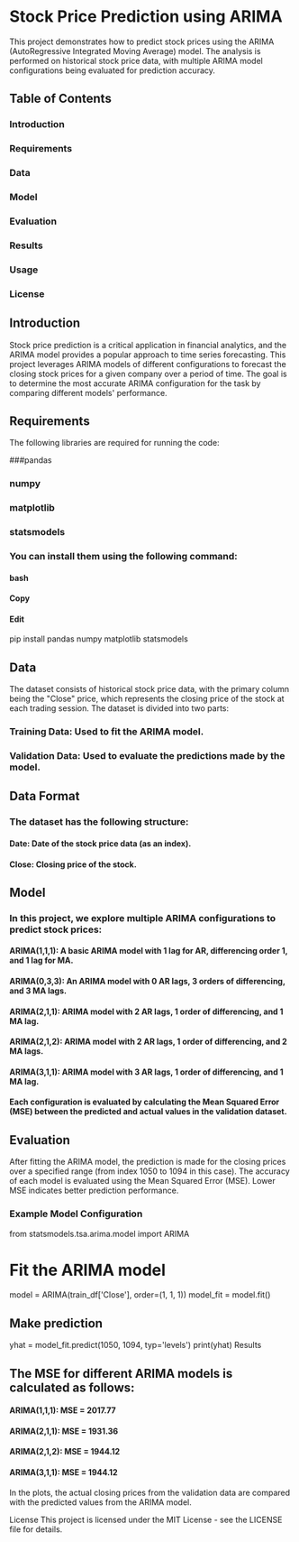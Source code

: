 
# Stock Price Prediction using ARIMA
This project demonstrates how to predict stock prices using the ARIMA (AutoRegressive Integrated Moving Average) model. The analysis is performed on historical stock price data, with multiple ARIMA model configurations being evaluated for prediction accuracy.

## Table of Contents
### Introduction
### Requirements
### Data
### Model
### Evaluation
### Results
### Usage
### License
## Introduction
Stock price prediction is a critical application in financial analytics, and the ARIMA model provides a popular approach to time series forecasting. This project leverages ARIMA models of different configurations to forecast the closing stock prices for a given company over a period of time. The goal is to determine the most accurate ARIMA configuration for the task by comparing different models' performance.

## Requirements
The following libraries are required for running the code:

###pandas
### numpy
### matplotlib
### statsmodels

### You can install them using the following command:

#### bash
#### Copy
#### Edit
pip install pandas numpy matplotlib statsmodels
## Data
The dataset consists of historical stock price data, with the primary column being the "Close" price, which represents the closing price of the stock at each trading session. The dataset is divided into two parts:

### Training Data: Used to fit the ARIMA model.
### Validation Data: Used to evaluate the predictions made by the model.
## Data Format
### The dataset has the following structure:

#### Date: Date of the stock price data (as an index).
#### Close: Closing price of the stock.
## Model
### In this project, we explore multiple ARIMA configurations to predict stock prices:

#### ARIMA(1,1,1): A basic ARIMA model with 1 lag for AR, differencing order 1, and 1 lag for MA.
#### ARIMA(0,3,3): An ARIMA model with 0 AR lags, 3 orders of differencing, and 3 MA lags.
#### ARIMA(2,1,1): ARIMA model with 2 AR lags, 1 order of differencing, and 1 MA lag.
#### ARIMA(2,1,2): ARIMA model with 2 AR lags, 1 order of differencing, and 2 MA lags.
#### ARIMA(3,1,1): ARIMA model with 3 AR lags, 1 order of differencing, and 1 MA lag.
#### Each configuration is evaluated by calculating the Mean Squared Error (MSE) between the predicted and actual values in the validation dataset.

## Evaluation
After fitting the ARIMA model, the prediction is made for the closing prices over a specified range (from index 1050 to 1094 in this case). The accuracy of each model is evaluated using the Mean Squared Error (MSE). Lower MSE indicates better prediction performance.

### Example Model Configuration
from statsmodels.tsa.arima.model import ARIMA

# Fit the ARIMA model
model = ARIMA(train_df['Close'], order=(1, 1, 1))
model_fit = model.fit()

## Make prediction
 yhat = model_fit.predict(1050, 1094, typ='levels')
print(yhat)
Results
## The MSE for different ARIMA models is calculated as follows:

#### ARIMA(1,1,1): MSE = 2017.77
#### ARIMA(2,1,1): MSE = 1931.36
#### ARIMA(2,1,2): MSE = 1944.12
#### ARIMA(3,1,1): MSE = 1944.12
In the plots, the actual closing prices from the validation data are compared with the predicted values from the ARIMA model.


License
This project is licensed under the MIT License - see the LICENSE file for details.
